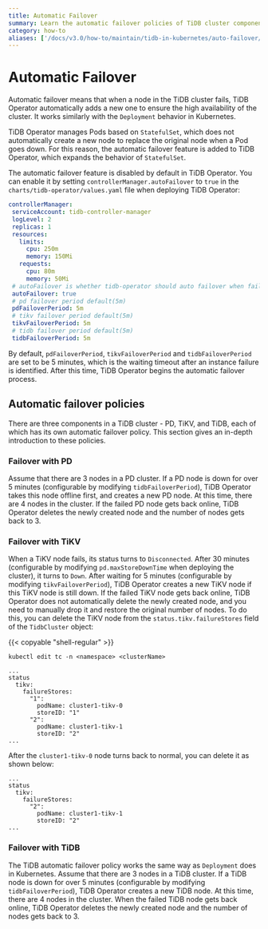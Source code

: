 ```yaml
---
title: Automatic Failover
summary: Learn the automatic failover policies of TiDB cluster components on Kubernetes.
category: how-to
aliases: ['/docs/v3.0/how-to/maintain/tidb-in-kubernetes/auto-failover/']
---
```


# Automatic Failover

Automatic failover means that when a node in the TiDB cluster fails, TiDB Operator automatically adds a new one to ensure the high availability of the cluster. It works similarly with the `Deployment` behavior in Kubernetes.

TiDB Operator manages Pods based on `StatefulSet`, which does not automatically create a new node to replace the original node when a Pod goes down. For this reason, the automatic failover feature is added to TiDB Operator, which expands the behavior of `StatefulSet`.

The automatic failover feature is disabled by default in TiDB Operator. You can enable it by setting `controllerManager.autoFailover` to `true` in the `charts/tidb-operator/values.yaml` file when deploying TiDB Operator:

```yaml
controllerManager:
 serviceAccount: tidb-controller-manager
 logLevel: 2
 replicas: 1
 resources:
   limits:
     cpu: 250m
     memory: 150Mi
   requests:
     cpu: 80m
     memory: 50Mi
 # autoFailover is whether tidb-operator should auto failover when failure occurs
 autoFailover: true
 # pd failover period default(5m)
 pdFailoverPeriod: 5m
 # tikv failover period default(5m)
 tikvFailoverPeriod: 5m
 # tidb failover period default(5m)
 tidbFailoverPeriod: 5m
```

By default, `pdFailoverPeriod`, `tikvFailoverPeriod` and `tidbFailoverPeriod` are set to be 5 minutes, which is the waiting timeout after an instance failure is identified. After this time, TiDB Operator begins the automatic failover process.

## Automatic failover policies

There are three components in a TiDB cluster - PD, TiKV, and TiDB, each of which has its own automatic failover policy. This section gives an in-depth introduction to these policies.

### Failover with PD

Assume that there are 3 nodes in a PD cluster. If a PD node is down for over 5 minutes (configurable by modifying `tidbFailoverPeriod`), TiDB Operator takes this node offline first, and creates a new PD node. At this time, there are 4 nodes in the cluster. If the failed PD node gets back online, TiDB Operator deletes the newly created node and the number of nodes gets back to 3.

### Failover with TiKV

When a TiKV node fails, its status turns to `Disconnected`. After 30 minutes (configurable by modifying `pd.maxStoreDownTime` when deploying the cluster), it turns to `Down`. After waiting for 5 minutes (configurable by modifying `tikvFailoverPeriod`), TiDB Operator creates a new TiKV node if this TiKV node is still down. If the failed TiKV node gets back online, TiDB Operator does not automatically delete the newly created node, and you need to manually drop it and restore the original number of nodes. To do this, you can delete the TiKV node from the `status.tikv.failureStores` field of the `TidbCluster` object:

{{< copyable "shell-regular" >}}

```shell
kubectl edit tc -n <namespace> <clusterName>
```

```
...
status
  tikv:
    failureStores:
      "1":
        podName: cluster1-tikv-0
        storeID: "1"
      "2":
        podName: cluster1-tikv-1
        storeID: "2"
...
```

After the `cluster1-tikv-0` node turns back to normal, you can delete it as shown below:

```
...
status
  tikv:
    failureStores:
      "2":
        podName: cluster1-tikv-1
        storeID: "2"
...
```

### Failover with TiDB

The TiDB automatic failover policy works the same way as `Deployment` does in Kubernetes. Assume that there are 3 nodes in a TiDB cluster. If a TiDB node is down for over 5 minutes (configurable by modifying `tidbFailoverPeriod`), TiDB Operator creates a new TiDB node. At this time, there are 4 nodes in the cluster. When the failed TiDB node gets back online, TiDB Operator deletes the newly created node and the number of nodes gets back to 3.
